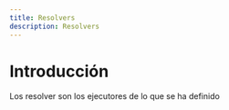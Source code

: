```yaml
---
title: Resolvers
description: Resolvers
---
```


# Introducción

Los resolver son los ejecutores de lo que se ha definido
